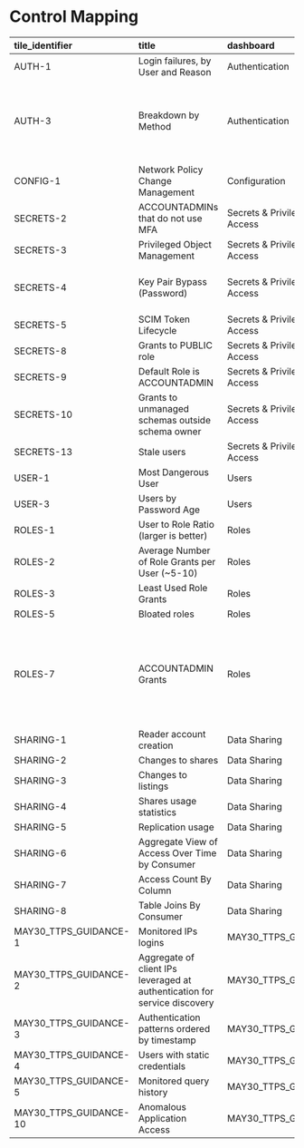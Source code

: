 # Control Mapping

<!-- markdownlint-disable MD013 -->
<!-- NOTE: This is generated through mdsh, do not edit by hand -->

<!-- `> nix run .#renderSentryControlMappingTable` -->

<!-- BEGIN mdsh -->
| tile_identifier        | title                                                                     | dashboard                   | security_features_checklist   | nist_800_53   | nist_800_171   | hitrust_csf_v9          | mitre_attack_saas                                                                                                                 |
|:-----------------------|:--------------------------------------------------------------------------|:----------------------------|:------------------------------|:--------------|:---------------|:------------------------|:----------------------------------------------------------------------------------------------------------------------------------|
| AUTH-1                 | Login failures, by User and Reason                                        | Authentication              |                               | AC-7          | 3.5            | PR.DS-5:G5              | T1110- Brute Force                                                                                                                |
| AUTH-3                 | Breakdown by Method                                                       | Authentication              | A5                            |               | 3.5.2, 3.5.3   | PR.AC-1:G7, G10         | T1550 - Use Alternate Authentication Material, T1556 - Modify Authentication Process                                              |
| CONFIG-1               | Network Policy Change Management                                          | Configuration               | A5                            | CM-2          | 3.1.1, 3.4.2   | PR.DS-6:G3              | T1098 - Account Manipulation                                                                                                      |
| SECRETS-2              | ACCOUNTADMINs that do not use MFA                                         | Secrets & Privileged Access | A2                            | CM-2, 3       | 3.5.2          | PR.MA-1:G3              |                                                                                                                                   |
| SECRETS-3              | Privileged Object Management                                              | Secrets & Privileged Access | A11                           |               |                | DE.CM-6:G3              |                                                                                                                                   |
| SECRETS-4              | Key Pair Bypass (Password)                                                | Secrets & Privileged Access | A6                            | AC-2(1)       |                | PR.MA-1:G3              | T1550 - Use Alternate Authentication Material                                                                                     |
| SECRETS-5              | SCIM Token Lifecycle                                                      | Secrets & Privileged Access | A2, A3                        | CM-3          |                | PR.IP-11:G1             |                                                                                                                                   |
| SECRETS-8              | Grants to PUBLIC role                                                     | Secrets & Privileged Access |                               | AC-3(1)       |                | PR.AC-4:G3              | T1098 - Account Manipulation                                                                                                      |
| SECRETS-9              | Default Role is ACCOUNTADMIN                                              | Secrets & Privileged Access |                               | AC-3          |                | PR.AC-7:G8, PR.AT-2:G2* |                                                                                                                                   |
| SECRETS-10             | Grants to unmanaged schemas outside schema owner                          | Secrets & Privileged Access | A13                           | AC-3(7)       |                | PR.AC-4:G1              |                                                                                                                                   |
| SECRETS-13             | Stale users                                                               | Secrets & Privileged Access |                               | AC-2(3)a      | 3.5.6          | PR.AC-4:G3              |                                                                                                                                   |
| USER-1                 | Most Dangerous User                                                       | Users                       |                               | AC-6          |                | PR.IP-11:G2             |                                                                                                                                   |
| USER-3                 | Users by Password Age                                                     | Users                       | A7                            | AC-2(1)       |                | PR.IP-11:G2             |                                                                                                                                   |
| ROLES-1                | User to Role Ratio (larger is better)                                     | Roles                       |                               |               |                | PR.AC-4:G1              |                                                                                                                                   |
| ROLES-2                | Average Number of Role Grants per User (~5-10)                            | Roles                       |                               |               |                | PR.AC-4:G1              |                                                                                                                                   |
| ROLES-3                | Least Used Role Grants                                                    | Roles                       |                               |               |                | PR.AC-4:G1              |                                                                                                                                   |
| ROLES-5                | Bloated roles                                                             | Roles                       |                               |               |                | PR.AC-4:G1              |                                                                                                                                   |
| ROLES-7                | ACCOUNTADMIN Grants                                                       | Roles                       |                               |               |                | PR.AC-4:G3              | T1060- Permission Group Discovery, T1078 - Privilege Escalation, T1546 - Event Triggered Escalation, T1098 - Account Manipulation |
| SHARING-1              | Reader account creation                                                   | Data Sharing                |                               |               |                |                         |                                                                                                                                   |
| SHARING-2              | Changes to shares                                                         | Data Sharing                |                               |               |                |                         |                                                                                                                                   |
| SHARING-3              | Changes to listings                                                       | Data Sharing                |                               |               |                |                         |                                                                                                                                   |
| SHARING-4              | Shares usage statistics                                                   | Data Sharing                |                               |               |                |                         |                                                                                                                                   |
| SHARING-5              | Replication usage                                                         | Data Sharing                |                               |               |                |                         |                                                                                                                                   |
| SHARING-6              | Aggregate View of Access Over Time by Consumer                            | Data Sharing                |                               |               |                |                         |                                                                                                                                   |
| SHARING-7              | Access Count By Column                                                    | Data Sharing                |                               |               |                |                         |                                                                                                                                   |
| SHARING-8              | Table Joins By Consumer                                                   | Data Sharing                |                               |               |                |                         |                                                                                                                                   |
| MAY30_TTPS_GUIDANCE-1  | Monitored IPs logins                                                      | MAY30_TTPS_GUIDANCE         |                               |               |                |                         |                                                                                                                                   |
| MAY30_TTPS_GUIDANCE-2  | Aggregate of client IPs leveraged at authentication for service discovery | MAY30_TTPS_GUIDANCE         |                               |               |                |                         |                                                                                                                                   |
| MAY30_TTPS_GUIDANCE-3  | Authentication patterns ordered by timestamp                              | MAY30_TTPS_GUIDANCE         |                               |               |                |                         |                                                                                                                                   |
| MAY30_TTPS_GUIDANCE-4  | Users with static credentials                                             | MAY30_TTPS_GUIDANCE         |                               |               |                |                         |                                                                                                                                   |
| MAY30_TTPS_GUIDANCE-5  | Monitored query history                                                   | MAY30_TTPS_GUIDANCE         |                               |               |                |                         |                                                                                                                                   |
| MAY30_TTPS_GUIDANCE-10 | Anomalous Application Access                                              | MAY30_TTPS_GUIDANCE         |                               |               |                |                         |                                                                                                                                   |
<!-- END mdsh -->
